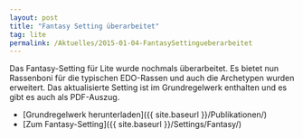 ```yaml
---
layout: post
title: "Fantasy Setting überarbeitet"
tag: lite
permalink: /Aktuelles/2015-01-04-FantasySettingueberarbeitet
---
```


Das Fantasy-Setting für Lite wurde nochmals überarbeitet. Es bietet nun Rassenboni für die typischen EDO-Rassen und auch die Archetypen wurden erweitert. Das aktualisierte Setting ist im Grundregelwerk enthalten und es gibt es auch als PDF-Auszug.

- [Grundregelwerk herunterladen]({{ site.baseurl }}/Publikationen/)
- [Zum Fantasy-Setting]({{ site.baseurl }}/Settings/Fantasy/)
